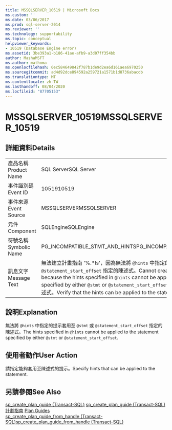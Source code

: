 ```yaml
---
title: MSSQLSERVER_10519 | Microsoft Docs
ms.custom: ''
ms.date: 03/06/2017
ms.prod: sql-server-2014
ms.reviewer: ''
ms.technology: supportability
ms.topic: conceptual
helpviewer_keywords:
- 10519 (Database Engine error)
ms.assetid: 3be393a1-b186-41ae-afb9-a3d07ff354bb
author: MashaMSFT
ms.author: mathoma
ms.openlocfilehash: 0ec584649842f787b1de9d2ea6d161aea6970250
ms.sourcegitcommit: ad4d92dce894592a259721a1571b1d8736abacdb
ms.translationtype: MT
ms.contentlocale: zh-TW
ms.lasthandoff: 08/04/2020
ms.locfileid: "87705153"
---
```

# <a name="mssqlserver_10519"></a><span data-ttu-id="528ae-102">MSSQLSERVER_10519</span><span class="sxs-lookup"><span data-stu-id="528ae-102">MSSQLSERVER_10519</span></span>
    
## <a name="details"></a><span data-ttu-id="528ae-103">詳細資料</span><span class="sxs-lookup"><span data-stu-id="528ae-103">Details</span></span>  
  
|||  
|-|-|  
|<span data-ttu-id="528ae-104">產品名稱</span><span class="sxs-lookup"><span data-stu-id="528ae-104">Product Name</span></span>|<span data-ttu-id="528ae-105">SQL Server</span><span class="sxs-lookup"><span data-stu-id="528ae-105">SQL Server</span></span>|  
|<span data-ttu-id="528ae-106">事件識別碼</span><span class="sxs-lookup"><span data-stu-id="528ae-106">Event ID</span></span>|<span data-ttu-id="528ae-107">10519</span><span class="sxs-lookup"><span data-stu-id="528ae-107">10519</span></span>|  
|<span data-ttu-id="528ae-108">事件來源</span><span class="sxs-lookup"><span data-stu-id="528ae-108">Event Source</span></span>|<span data-ttu-id="528ae-109">MSSQLSERVER</span><span class="sxs-lookup"><span data-stu-id="528ae-109">MSSQLSERVER</span></span>|  
|<span data-ttu-id="528ae-110">元件</span><span class="sxs-lookup"><span data-stu-id="528ae-110">Component</span></span>|<span data-ttu-id="528ae-111">SQLEngine</span><span class="sxs-lookup"><span data-stu-id="528ae-111">SQLEngine</span></span>|  
|<span data-ttu-id="528ae-112">符號名稱</span><span class="sxs-lookup"><span data-stu-id="528ae-112">Symbolic Name</span></span>|<span data-ttu-id="528ae-113">PG_INCOMPATIBLE_STMT_AND_HINTS</span><span class="sxs-lookup"><span data-stu-id="528ae-113">PG_INCOMPATIBLE_STMT_AND_HINTS</span></span>|  
|<span data-ttu-id="528ae-114">訊息文字</span><span class="sxs-lookup"><span data-stu-id="528ae-114">Message Text</span></span>|<span data-ttu-id="528ae-115">無法建立計畫指南 '%.\*ls'，因為無法將 `@hints` 中指定的提示套用至 `@stmt` 或 `@statement_start_offset` 指定的陳述式。</span><span class="sxs-lookup"><span data-stu-id="528ae-115">Cannot create plan guide '%.\*ls' because the hints specified in `@hints` cannot be applied to the statement specified by either `@stmt` or `@statement_start_offset`.</span></span> <span data-ttu-id="528ae-116">請確認提示能否套用至陳述式。</span><span class="sxs-lookup"><span data-stu-id="528ae-116">Verify that the hints can be applied to the statement.</span></span>|  
  
## <a name="explanation"></a><span data-ttu-id="528ae-117">說明</span><span class="sxs-lookup"><span data-stu-id="528ae-117">Explanation</span></span>  
 <span data-ttu-id="528ae-118">無法將 `@hints` 中指定的提示套用至 `@stmt` 或 `@statement_start_offset` 指定的陳述式。</span><span class="sxs-lookup"><span data-stu-id="528ae-118">The hints specified in `@hints` cannot be applied to the statement specified by either `@stmt` or `@statement_start_offset`.</span></span>  
  
## <a name="user-action"></a><span data-ttu-id="528ae-119">使用者動作</span><span class="sxs-lookup"><span data-stu-id="528ae-119">User Action</span></span>  
 <span data-ttu-id="528ae-120">請指定能夠套用至陳述式的提示。</span><span class="sxs-lookup"><span data-stu-id="528ae-120">Specify hints that can be applied to the statement.</span></span>  
  
## <a name="see-also"></a><span data-ttu-id="528ae-121">另請參閱</span><span class="sxs-lookup"><span data-stu-id="528ae-121">See Also</span></span>  
 <span data-ttu-id="528ae-122">[sp_create_plan_guide &#40;Transact-SQL&#41;](/sql/relational-databases/system-stored-procedures/sp-create-plan-guide-transact-sql) </span><span class="sxs-lookup"><span data-stu-id="528ae-122">[sp_create_plan_guide &#40;Transact-SQL&#41;](/sql/relational-databases/system-stored-procedures/sp-create-plan-guide-transact-sql) </span></span>  
 <span data-ttu-id="528ae-123">[計劃指南](../performance/plan-guides.md) </span><span class="sxs-lookup"><span data-stu-id="528ae-123">[Plan Guides](../performance/plan-guides.md) </span></span>  
 [<span data-ttu-id="528ae-124">sp_create_plan_guide_from_handle &#40;Transact-SQL&#41;</span><span class="sxs-lookup"><span data-stu-id="528ae-124">sp_create_plan_guide_from_handle &#40;Transact-SQL&#41;</span></span>](/sql/relational-databases/system-stored-procedures/sp-create-plan-guide-from-handle-transact-sql)  
  
  
